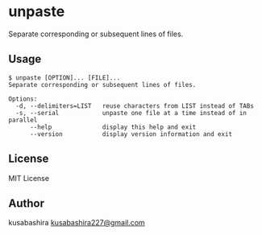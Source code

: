 unpaste
=======

Separate corresponding or subsequent lines of files.

Usage
-----

```
$ unpaste [OPTION]... [FILE]...
Separate corresponding or subsequent lines of files.

Options:
  -d, --delimiters=LIST   reuse characters from LIST instead of TABs
  -s, --serial            unpaste one file at a time instead of in parallel
      --help              display this help and exit
      --version           display version information and exit
```

License
-------

MIT License

Author
------

kusabashira <kusabashira227@gmail.com>
